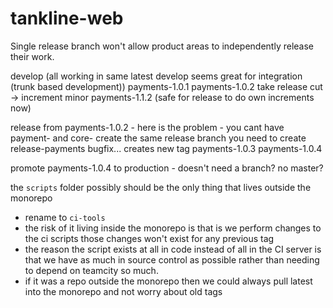 # tankline-web

Single release branch won't allow product areas to independently release their work.

develop (all working in same latest develop seems great for integration (trunk based development))
payments-1.0.1
payments-1.0.2
take release cut -> increment minor
payments-1.1.2 (safe for release to do own increments now)

release from payments-1.0.2 - here is the problem - you cant have payment- and core- create the same release branch
you need to create release-payments
bugfix... creates new tag payments-1.0.3
payments-1.0.4

promote payments-1.0.4 to production - doesn't need a branch?
no master?

the `scripts` folder possibly should be the only thing that lives outside the monorepo
- rename to `ci-tools`
- the risk of it living inside the monorepo is that is we perform changes to the ci scripts those changes won't exist for any previous tag
- the reason the script exists at all in code instead of all in the CI server is that we have as much in source control as possible rather than needing to depend on teamcity so much.
- if it was a repo outside the monorepo then we could always pull latest into the monorepo and not worry about old tags 